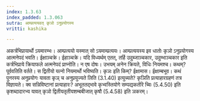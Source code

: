 ```yaml
---
index: 1.3.63
index_padded: 1.3.063
sutra: आम्प्रत्ययवत् कृञो ऽनुप्रयोगस्य
vritti: kashika

---
```

अकर्त्रभिप्रायार्थो ऽयमारम्भः। आम्प्रत्ययो यस्मात् सो ऽयमाम्प्रत्ययः। आम्प्रत्ययस्य इव धातोः कृञो ऽनुप्रयोगस्य आत्मनेपदं भवति। ईक्षाञ्चक्रे। ईहाञ्चक्रे। यदि विध्यर्थम् एतत्, तर्हि उदुब्जाञ्चकार, उदुम्भाञ्चकार इति कर्त्रभिप्राये क्रियाफले अत्मनेपदं प्राप्नोति। न एष दोषः। उभयम् अनेन क्रियते, विधिः नियमश्च। कथम्? पूर्ववतिति वर्तते। स द्वितीयो यत्नो नियमार्थो भविष्यति। कृञः इति किम्? ईक्षामास। ईक्षाम्बभूव। कथं पुनरस्य अनुप्रयोगः यावता कृञ् च अनुप्रयुज्यते लिति (3.1.40) इत्युच्यते? कृञिति प्रत्याहारग्रहणं तत्र विज्ञायते। क्व सन्निविष्टानां प्रत्याहारः? अभूततद्भावे कृभ्वस्तियोगे सम्पद्यकर्तरि च्विः (5.4.50) इति कृशब्दादारभ्य यावत् कृञो द्वितीयतृतीयशम्बबीजात् कृषौ (5.4.58) इति ञकरम्।